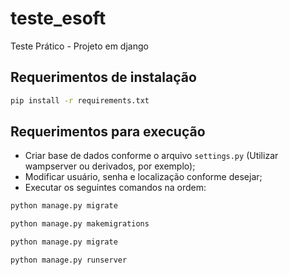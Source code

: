 # teste_esoft
Teste Prático - Projeto em django
## Requerimentos de instalação
```bash
pip install -r requirements.txt
```
## Requerimentos para execução
* Criar base de dados conforme o arquivo `settings.py` (Utilizar wampserver ou derivados, por exemplo);
* Modificar usuário, senha e localização conforme desejar;
* Executar os seguintes comandos na ordem:
```bash
python manage.py migrate
```
```bash
python manage.py makemigrations
```
```bash
python manage.py migrate
```
```bash
python manage.py runserver
```
